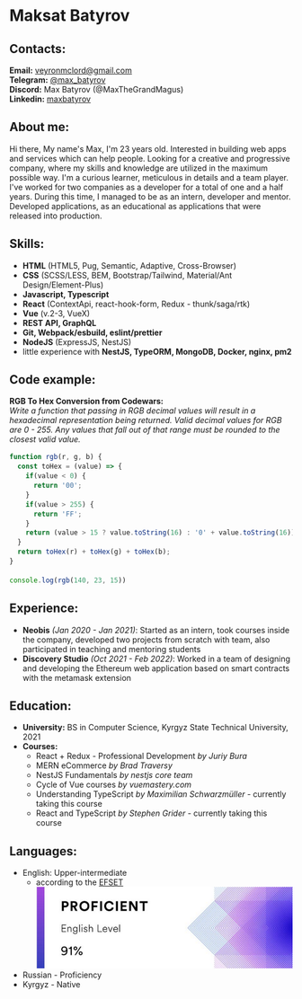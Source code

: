 # Maksat Batyrov

## Contacts:
**Email:** veyronmclord@gmail.com<br>
**Telegram:** [@max_batyrov](https://t.me/max_batyrov)<br>
**Discord:** Max Batyrov (@MaxTheGrandMagus)<br>
**Linkedin:** [maxbatyrov](https://www.linkedin.com/in/maxbatyrov/)<br>

## About me:
Hi there, My name's Max, I'm 23 years old. Interested in building web apps and services which can help people. Looking for a creative and progressive company, where my skills and knowledge are utilized in the maximum possible way. I'm a curious learner, meticulous in details and a team player. I've worked for two companies as a developer for a total of one and a half years. During this time, I managed to be as an intern, developer and mentor. Developed applications, as an educational as applications that were released into production.

## Skills:
* **HTML** (HTML5, Pug, Semantic, Adaptive, Cross-Browser)
* **CSS** (SCSS/LESS, BEM, Bootstrap/Tailwind, Material/Ant Design/Element-Plus)
* **Javascript, Typescript**
* **React** (ContextApi, react-hook-form, Redux - thunk/saga/rtk)
* **Vue** (v.2-3, VueX)
* **REST API, GraphQL**
* **Git, Webpack/esbuild, eslint/prettier**
* **NodeJS** (ExpressJS, NestJS)
* little experience with **NestJS, TypeORM, MongoDB, Docker, nginx, pm2**

## Code example:
**RGB To Hex Conversion from Codewars:**<br> 
*Write a function that passing in RGB decimal values will result in a hexadecimal representation being returned. Valid decimal values for RGB are 0 - 255. Any values that fall out of that range must be rounded to the closest valid value.*
```javascript
function rgb(r, g, b) {
  const toHex = (value) => {
    if(value < 0) {
      return '00';
    }
    if(value > 255) {
      return 'FF';
    }
    return (value > 15 ? value.toString(16) : '0' + value.toString(16)).toUpperCase();
  }
  return toHex(r) + toHex(g) + toHex(b);
}
  
console.log(rgb(140, 23, 15))
```

## Experience:
* **Neobis** *(Jan 2020 - Jan 2021)*:  Started as an intern, took courses inside the company, developed two projects from scratch with team, also participated in teaching and mentoring students
* **Discovery Studio** *(Oct 2021 - Feb 2022)*: Worked in a team of designing and developing the Ethereum web application based on smart contracts with the metamask extension

## Education:
* **University:** BS in Computer Science, Kyrgyz State Technical University, 2021
* **Courses:** 
  * React + Redux - Professional Development *by Juriy Bura*
  * MERN eCommerce *by Brad Traversy*
  * NestJS Fundamentals *by nestjs core team*
  * Cycle of Vue courses *by vuemastery.com*
  * Understanding TypeScript *by Maximilian Schwarzmüller* - currently taking this course
  * React and TypeScript *by Stephen Grider* - currently taking this course

## Languages: 
* English: Upper-intermediate
  * according to the [EFSET](https://www.efset.org/)<br>
  ![EFSET Test Result](/assets/efset-test.png)
* Russian - Proficiency
* Kyrgyz - Native